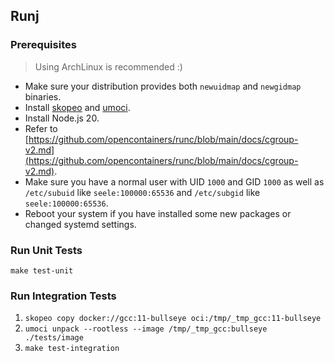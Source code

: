 ## Runj

### Prerequisites

> Using ArchLinux is recommended :)

* Make sure your distribution provides both `newuidmap` and `newgidmap` binaries.
* Install [skopeo](https://github.com/containers/skopeo) and [umoci](https://github.com/opencontainers/umoci).
* Install Node.js 20.
* Refer to [https://github.com/opencontainers/runc/blob/main/docs/cgroup-v2.md](https://github.com/opencontainers/runc/blob/main/docs/cgroup-v2.md).
* Make sure you have a normal user with UID `1000` and GID `1000` as well as `/etc/subuid` like `seele:100000:65536` and `/etc/subgid` like `seele:100000:65536`.
* Reboot your system if you have installed some new packages or changed systemd settings.

### Run Unit Tests

`make test-unit`

### Run Integration Tests

1. `skopeo copy docker://gcc:11-bullseye oci:/tmp/_tmp_gcc:11-bullseye`
2. `umoci unpack --rootless --image /tmp/_tmp_gcc:bullseye ./tests/image`
3. `make test-integration`
